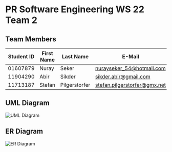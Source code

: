 # PR Software Engineering WS 22 Team 2

## Team Members

| Student ID    | First Name  | Last Name      | E-Mail                       | github user |
|---------------|-------------|----------------|------------------------------|-------------|
| 01607879      | Nuray       | Seker          | nurayseker_54@hotmail.com    | nvrxy       |
| 11904290      | Abir        | Sikder         | sikder.abir@gmail.com        | realabir    |
| 11713187      | Stefan      | Pilgerstorfer  | stefan.pilgerstorfer@gmx.net | buegi       |

## UML Diagram
![UML Diagram](https://github.com/jku-win-se/teaching.ws22.prse.smartroom.Team2/tree/main/documentation/diagrams/team_2_uml_diagram.png?raw=true)

## ER Diagram
![ER Diagram](https://github.com/jku-win-se/teaching.ws22.prse.smartroom.Team2/tree/main/documentation/diagrams/team_2_er_diagram.jpg?raw=true)

